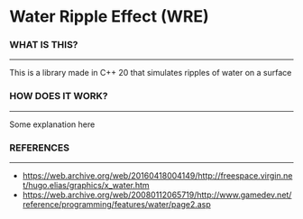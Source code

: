 # Water Ripple Effect (WRE)

### WHAT IS THIS?
----
This is a library made in C++ 20 that simulates ripples of water on a surface

### HOW DOES IT WORK?
----
Some explanation here

### REFERENCES
---
- https://web.archive.org/web/20160418004149/http://freespace.virgin.net/hugo.elias/graphics/x_water.htm
- https://web.archive.org/web/20080112065719/http://www.gamedev.net/reference/programming/features/water/page2.asp